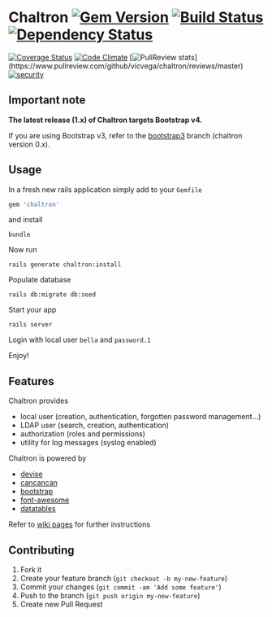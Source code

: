 # Chaltron [![Gem Version](https://badge.fury.io/rb/chaltron.svg)](http://badge.fury.io/rb/chaltron) [![Build Status](https://travis-ci.org/vicvega/chaltron.svg?branch=master)](http://travis-ci.org/vicvega/chaltron) [![Dependency Status](https://gemnasium.com/vicvega/chaltron.svg)](https://gemnasium.com/vicvega/chaltron)

[![Coverage Status](https://coveralls.io/repos/vicvega/chaltron/badge.svg?branch=master&service=github)](https://coveralls.io/github/vicvega/chaltron?branch=master)
[![Code Climate](https://codeclimate.com/github/vicvega/chaltron/badges/gpa.svg)](https://codeclimate.com/github/vicvega/chaltron)
[![PullReview stats](https://www.pullreview.com/github/vicvega/chaltron/badges/master.svg?)](https://www.pullreview.com/github/vicvega/chaltron/reviews/master)
[![security](https://hakiri.io/github/vicvega/chaltron/master.svg)](https://hakiri.io/github/vicvega/chaltron/master)

## Important note

**The latest release (1.x) of Chaltron targets Bootstrap v4.**

If you are using Bootstrap v3, refer to the  [bootstrap3](https://github.com/vicvega/chaltron/tree/bootstrap3) branch (chaltron version 0.x).

## Usage

In a fresh new rails application simply add to your `Gemfile`
```ruby
gem 'chaltron'
```
and install
```
bundle
```
Now run
```
rails generate chaltron:install
```

Populate database
```
rails db:migrate db:seed
```

Start your app
```
rails server
```

Login with local user `bella` and `password.1`

Enjoy!

## Features

Chaltron provides
 * local user (creation, authentication, forgotten password management...)
 * LDAP user (search, creation, authentication)
 * authorization (roles and permissions)
 * utility for log messages (syslog enabled)

Chaltron is powered by

 * [devise](https://github.com/plataformatec/devise/)
 * [cancancan](https://github.com/CanCanCommunity/cancancan/)
 * [bootstrap](https://github.com/twbs/bootstrap-sass)
 * [font-awesome](https://github.com/FortAwesome/font-awesome-sass)
 * [datatables](http://datatables.net/)

Refer to [wiki pages](https://github.com/vicvega/chaltron/wiki) for further instructions

## Contributing

1. Fork it
2. Create your feature branch (`git checkout -b my-new-feature`)
3. Commit your changes (`git commit -am 'Add some feature'`)
4. Push to the branch (`git push origin my-new-feature`)
5. Create new Pull Request
